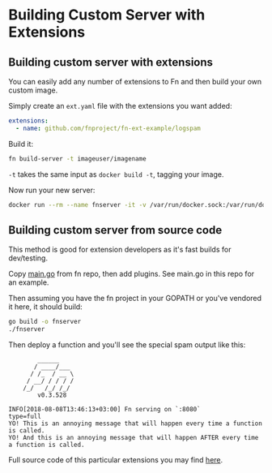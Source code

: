 # Building Custom Server with Extensions

## Building custom server with extensions
You can easily add any number of extensions to Fn and then build your own custom image.

Simply create an `ext.yaml` file with the extensions you want added:

```yaml
extensions:
  - name: github.com/fnproject/fn-ext-example/logspam
```

Build it:

```sh
fn build-server -t imageuser/imagename
```

`-t` takes the same input as `docker build -t`, tagging your image.

Now run your new server:

```sh
docker run --rm --name fnserver -it -v /var/run/docker.sock:/var/run/docker.sock -v $PWD/data:/app/data -p 8080:8080 imageuser/imagename
```

## Building custom server from source code

This method is good for extension developers as it's fast builds for dev/testing.

Copy [main.go](../../cmd/fnserver/main.go) from fn repo, then add plugins. See main.go in this repo for an example.

Then assuming you have the fn project in your GOPATH or you've vendored it here, it should build:
```bash
go build -o fnserver
./fnserver
```

Then deploy a function and you'll see the special spam output like this:
```
        ______
       / ____/___
      / /_  / __ \
     / __/ / / / /
    /_/   /_/ /_/
        v0.3.528

INFO[2018-08-08T13:46:13+03:00] Fn serving on `:8080`                         type=full
YO! This is an annoying message that will happen every time a function is called.
YO! And this is an annoying message that will happen AFTER every time a function is called.
```

Full source code of this particular extensions you may find [here](https://github.com/fnproject/fn-ext-example).
